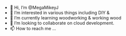 - 👋 Hi, I’m @MegaMikeyJ
- 👀 I’m interested in various things including DIY & 
- 🌱 I’m currently learning woodworking & working wood
- 💞️ I’m looking to collaborate on cloud development.
- 📫 How to reach me ...

<!---
MegaMikeyJ/MegaMikeyJ is a ✨ special ✨ repository because its `README.md` (this file) appears on your GitHub profile.
You can click the Preview link to take a look at your changes.
--->
